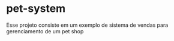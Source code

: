 # pet-system
Esse projeto consiste em um exemplo de sistema de vendas para gerenciamento de um pet shop
